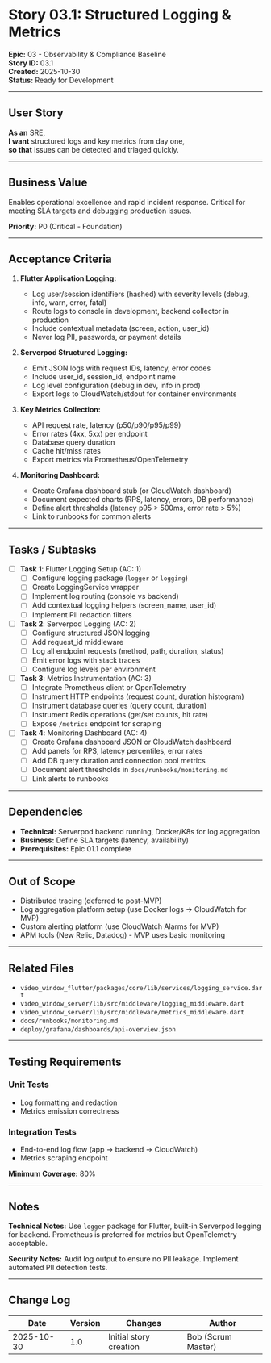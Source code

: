 # Story 03.1: Structured Logging & Metrics

**Epic:** 03 - Observability & Compliance Baseline  
**Story ID:** 03.1  
**Created:** 2025-10-30  
**Status:** Ready for Development

---

## User Story

**As an** SRE,  
**I want** structured logs and key metrics from day one,  
**so that** issues can be detected and triaged quickly.

---

## Business Value

Enables operational excellence and rapid incident response. Critical for meeting SLA targets and debugging production issues.

**Priority:** P0 (Critical - Foundation)

---

## Acceptance Criteria

1. **Flutter Application Logging:**
   - Log user/session identifiers (hashed) with severity levels (debug, info, warn, error, fatal)
   - Route logs to console in development, backend collector in production
   - Include contextual metadata (screen, action, user_id)
   - Never log PII, passwords, or payment details

2. **Serverpod Structured Logging:**
   - Emit JSON logs with request IDs, latency, error codes
   - Include user_id, session_id, endpoint name
   - Log level configuration (debug in dev, info in prod)
   - Export logs to CloudWatch/stdout for container environments

3. **Key Metrics Collection:**
   - API request rate, latency (p50/p90/p95/p99)
   - Error rates (4xx, 5xx) per endpoint
   - Database query duration
   - Cache hit/miss rates
   - Export metrics via Prometheus/OpenTelemetry

4. **Monitoring Dashboard:**
   - Create Grafana dashboard stub (or CloudWatch dashboard)
   - Document expected charts (RPS, latency, errors, DB performance)
   - Define alert thresholds (latency p95 > 500ms, error rate > 5%)
   - Link to runbooks for common alerts

---

## Tasks / Subtasks

- [ ] **Task 1**: Flutter Logging Setup (AC: 1)
  - [ ] Configure logging package (`logger` or `logging`)
  - [ ] Create LoggingService wrapper
  - [ ] Implement log routing (console vs backend)
  - [ ] Add contextual logging helpers (screen_name, user_id)
  - [ ] Implement PII redaction filters

- [ ] **Task 2**: Serverpod Logging (AC: 2)
  - [ ] Configure structured JSON logging
  - [ ] Add request_id middleware
  - [ ] Log all endpoint requests (method, path, duration, status)
  - [ ] Emit error logs with stack traces
  - [ ] Configure log levels per environment

- [ ] **Task 3**: Metrics Instrumentation (AC: 3)
  - [ ] Integrate Prometheus client or OpenTelemetry
  - [ ] Instrument HTTP endpoints (request count, duration histogram)
  - [ ] Instrument database queries (query count, duration)
  - [ ] Instrument Redis operations (get/set counts, hit rate)
  - [ ] Expose `/metrics` endpoint for scraping

- [ ] **Task 4**: Monitoring Dashboard (AC: 4)
  - [ ] Create Grafana dashboard JSON or CloudWatch dashboard
  - [ ] Add panels for RPS, latency percentiles, error rates
  - [ ] Add DB query duration and connection pool metrics
  - [ ] Document alert thresholds in `docs/runbooks/monitoring.md`
  - [ ] Link alerts to runbooks

---

## Dependencies

- **Technical:** Serverpod backend running, Docker/K8s for log aggregation
- **Business:** Define SLA targets (latency, availability)
- **Prerequisites:** Epic 01.1 complete

---

## Out of Scope

- Distributed tracing (deferred to post-MVP)
- Log aggregation platform setup (use Docker logs → CloudWatch for MVP)
- Custom alerting platform (use CloudWatch Alarms for MVP)
- APM tools (New Relic, Datadog) - MVP uses basic monitoring

---

## Related Files

- `video_window_flutter/packages/core/lib/services/logging_service.dart`
- `video_window_server/lib/src/middleware/logging_middleware.dart`
- `video_window_server/lib/src/middleware/metrics_middleware.dart`
- `docs/runbooks/monitoring.md`
- `deploy/grafana/dashboards/api-overview.json`

---

## Testing Requirements

### Unit Tests
- Log formatting and redaction
- Metrics emission correctness

### Integration Tests
- End-to-end log flow (app → backend → CloudWatch)
- Metrics scraping endpoint

**Minimum Coverage:** 80%

---

## Notes

**Technical Notes:** Use `logger` package for Flutter, built-in Serverpod logging for backend. Prometheus is preferred for metrics but OpenTelemetry acceptable.

**Security Notes:** Audit log output to ensure no PII leakage. Implement automated PII detection tests.

---

## Change Log

| Date | Version | Changes | Author |
|------|---------|---------|--------|
| 2025-10-30 | 1.0 | Initial story creation | Bob (Scrum Master) |
